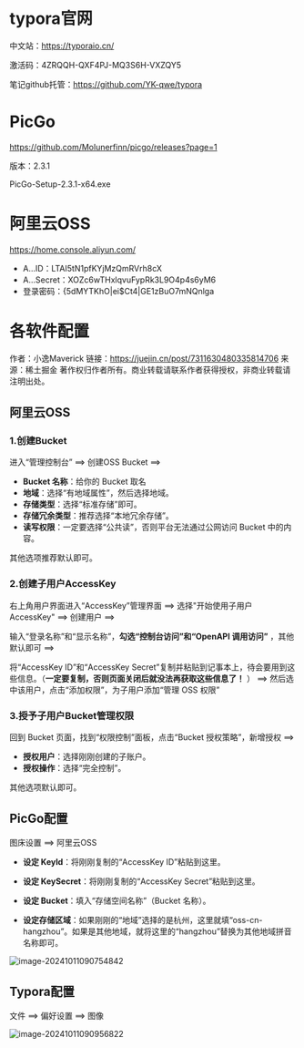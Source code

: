 # typora官网

中文站：https://typoraio.cn/

激活码：4ZRQQH-QXF4PJ-MQ3S6H-VXZQY5

笔记github托管：https://github.com/YK-qwe/typora

# PicGo

https://github.com/Molunerfinn/picgo/releases?page=1

版本：2.3.1

PicGo-Setup-2.3.1-x64.exe

# 阿里云OSS

https://home.console.aliyun.com/

- A...ID：LTAI5tN1pfKYjMzQmRVrh8cX
- A...Secret：XOZc6wTHxlqvuFypRk3L9O4p4s6yM6
- 登录密码：{5dMYTKhO|ei$Ct4|GE1zBuO7mNQnlga

# 各软件配置

作者：小逸Maverick
链接：https://juejin.cn/post/7311630480335814706
来源：稀土掘金
著作权归作者所有。商业转载请联系作者获得授权，非商业转载请注明出处。

## 阿里云OSS

### 1.创建Bucket

进入“管理控制台” ==> 创建OSS Bucket ==> 

- **Bucket 名称**：给你的 Bucket 取名
- **地域**：选择“有地域属性”，然后选择地域。
- **存储类型**：选择“标准存储”即可。
- **存储冗余类型**：推荐选择“本地冗余存储”。
- **读写权限**：一定要选择“公共读”，否则平台无法通过公网访问 Bucket 中的内容。

其他选项推荐默认即可。

### 2.创建子用户AccessKey

右上角用户界面进入“AccessKey”管理界面 ==> 选择"开始使用子用户AccessKey" ==> 创建用户 ==>

输入“登录名称”和“显示名称”，**勾选“控制台访问”和“OpenAPI 调用访问”** ，其他默认即可 ==> 

将“AccessKey ID”和“AccessKey Secret”复制并粘贴到记事本上，待会要用到这些信息。（**一定要复制，否则页面关闭后就没法再获取这些信息了！** ） ==> 然后选中该用户，点击“添加权限”，为子用户添加“管理 OSS 权限”

### 3.授予子用户Bucket管理权限

回到 Bucket 页面，找到“权限控制”面板，点击“Bucket 授权策略”，新增授权 ==>

- **授权用户**：选择刚刚创建的子账户。
- **授权操作**：选择“完全控制”。

其他选项默认即可。

## PicGo配置

图床设置 ==> 阿里云OSS

- **设定 KeyId**：将刚刚复制的“AccessKey ID”粘贴到这里。

- **设定 KeySecret**：将刚刚复制的“AccessKey Secret”粘贴到这里。

- **设定 Bucket**：填入“存储空间名称”（Bucket 名称）。

- **设定存储区域**：如果刚刚的“地域”选择的是杭州，这里就填“oss-cn-hangzhou”。如果是其他地域，就将这里的“hangzhou”替换为其他地域拼音名称即可。

![image-20241011090754842](https://picgoimg-typora.oss-cn-hangzhou.aliyuncs.com/202410110907881.png)

## Typora配置

文件 ==> 偏好设置 ==> 图像

![image-20241011090956822](https://picgoimg-typora.oss-cn-hangzhou.aliyuncs.com/202410110909862.png)